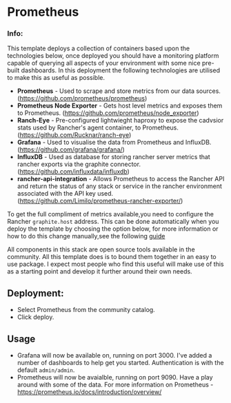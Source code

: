 # Prometheus

### Info:

This template deploys a collection of containers based upon the technologies below, once deployed you should have a monitoring platform capable of querying all aspects of your environment with some nice pre-built dashboards. 
In this deployment the following technologies are utilised to make this as useful as possible.
* **Prometheus** - Used to scrape and store metrics from our data sources. (https://github.com/prometheus/prometheus)
* **Prometheus Node Exporter** - Gets host level metrics and exposes them to Prometheus. (https://github.com/prometheus/node_exporter)
* **Ranch-Eye** - Pre-configured lightwieght haproxy to expose the cadvsior stats used by Rancher's agent container, to Prometheus. (https://github.com/Rucknar/ranch-eye)
* **Grafana** - Used to visualise the data from Prometheus and InfluxDB. (https://github.com/grafana/grafana/)
* **InfluxDB** - Used as database for storing rancher server metrics that rancher exports via the graphite connector. (https://github.com/influxdata/influxdb)
* **rancher-api-integration** - Allows Prometheus to access the Rancher API and return the status of any stack or service in the rancher environment associated with the API key used.(https://github.com/Limilo/prometheus-rancher-exporter/)

To get the full compliment of metrics available,you need to configure the Rancher `graphite.host` address. This can be done automatically when you deploy the template by choosing the option below, for more information or how to do this change manually,see the following [guide](https://github.com/Rucknar/Guide_Rancher_Monitoring)

All components in this stack are open source tools available in the community. All this template does is to bound them together in an easy to use package.
I expect most people who find this useful will make use of this as a starting point and develop it further around their own needs.
 
## Deployment:
* Select Prometheus from the community catalog.
* Click deploy.

## Usage
* Grafana will now be available on, running on port 3000. I've added a number of dashboards to help get you started. Authentication is with the default `admin/admin`.
* Prometheus will now be avaialble, running on port 9090. Have a play around with some of the data. For more information on Prometheus - https://prometheus.io/docs/introduction/overview/